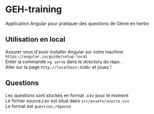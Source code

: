 # GEH-training
Application Angular pour pratiquer des questions de Génie en herbe

## Utilisation en local 

Assurer vous d'avoir installer Angular sur votre machine `https://angular.io/guide/setup-local` <br>
Enter la commande `ng serve` dans le directory du repo .<br>
Aller sur la page `http://localhost:4200/` et jouez !

## Questions

Les questions sont stockés en format .csv pour le moment <br>
Le fichier source.csv est situé dans `src/assets/source.csv` <br>
Le format est `question,réponse`